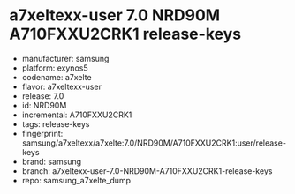 # a7xeltexx-user 7.0 NRD90M A710FXXU2CRK1 release-keys
- manufacturer: samsung
- platform: exynos5
- codename: a7xelte
- flavor: a7xeltexx-user
- release: 7.0
- id: NRD90M
- incremental: A710FXXU2CRK1
- tags: release-keys
- fingerprint: samsung/a7xeltexx/a7xelte:7.0/NRD90M/A710FXXU2CRK1:user/release-keys
- brand: samsung
- branch: a7xeltexx-user-7.0-NRD90M-A710FXXU2CRK1-release-keys
- repo: samsung_a7xelte_dump
